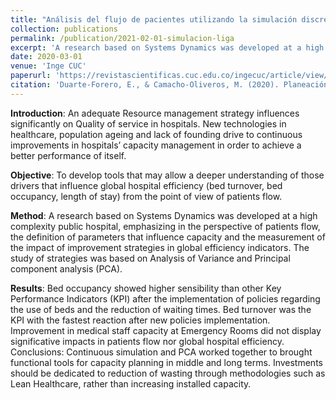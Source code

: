 ```yaml
---
title: "Análisis del flujo de pacientes utilizando la simulación discreta en una unidad de quimioterapia de una organización sin ánimo de lucro"
collection: publications
permalink: /publication/2021-02-01-simulacion-liga
excerpt: 'A research based on Systems Dynamics was developed at a high complexity public hospital, emphasizing in the perspective of patients flow, the definition of parameters that influence capacity and the measurement of the impact of improvement strategies in global efficiency indicators. The study of strategies was based on Analysis of Variance and Principal component analysis (PCA).'
date: 2020-03-01
venue: 'Inge CUC'
paperurl: 'https://revistascientificas.cuc.edu.co/ingecuc/article/view/2651'
citation: 'Duarte-Forero, E., & Camacho-Oliveros, M. (2020). Planeación de la capacidad hospitalaria: un enfoque desde el flujo de pacientes con Dinámica de Sistemas. INGE CUC, 16(1). https://doi.org/10.17981/ingecuc.16.1.2020.16'
---
```

**Introduction**: An  adequate  Resource  management  strategy  influences  significantly  on Quality  of  service  in  hospitals.  New technologies  in  healthcare, population  ageing  and  lack  of founding drive  to  continuous  improvements  in  hospitals’  capacity management in order to achieve a better performance of itself.

**Objective**: To  develop  tools that  may  allow  a  deeper  understanding  of  those  drivers  that  influence  global  hospital efficiency  (bed turnover, bed occupancy, length of stay) from the point of view of patients flow.

**Method**: A research based on Systems Dynamics was developed at a high complexity public hospital, emphasizing in the perspective of patients flow, the definition of parameters that influence capacity and the measurement of the impact of improvement strategies in global efficiency indicators. The study of strategies was based on Analysis of Variance and Principal component analysis (PCA).

**Results**:  Bed occupancy showed higher sensibility than other Key Performance Indicators (KPI) after the implementation of policies regarding the use of beds and the reduction of waiting times. Bed  turnover was the KPI with the fastest reaction after new policies implementation. Improvement in medical staff capacity at Emergency Rooms did not display significative impacts in patients flow nor global hospital efficiency.  Conclusions: Continuous simulation and PCA worked together to brought functional tools for capacity planning in middle and long terms. Investments should be dedicated to reduction of wasting through methodologies such as Lean Healthcare, rather than increasing installed capacity.
